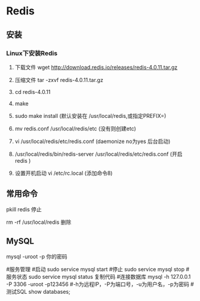 # Redis

## 安装

### Linux下安装Redis

1. 下载文件  wget http://download.redis.io/releases/redis-4.0.11.tar.gz 

2. 压缩文件  tar -zxvf redis-4.0.11.tar.gz

3. cd redis-4.0.11

4. make 

5. sudo make install  (默认安装在 /usr/local/redis,或指定PREFIX=)

6. mv redis.conf /usr/local/redis/etc (没有则创建etc)

7. vi /usr/local/redis/etc/redis.conf  (daemonize no为yes 后台启动)

8. /usr/local/redis/bin/redis-server /usr/local/redis/etc/redis.conf (开启redis )

9. 设置开机启动 vi /etc/rc.local (添加命令8)


## 常用命令
pkill redis 停止

rm -rf /usr/local/redis 删除

## MySQL

mysql -uroot -p 你的密码

#服务管理
#启动
sudo service mysql start
#停止
sudo service mysql stop
#服务状态
sudo service mysql status
复制代码
#连接数据库
mysql -h 127.0.0.1 -P 3306 -uroot -p123456
#-h为远程IP，-P为端口号，-u为用户名，-p为密码
#测试SQL
show databases;




